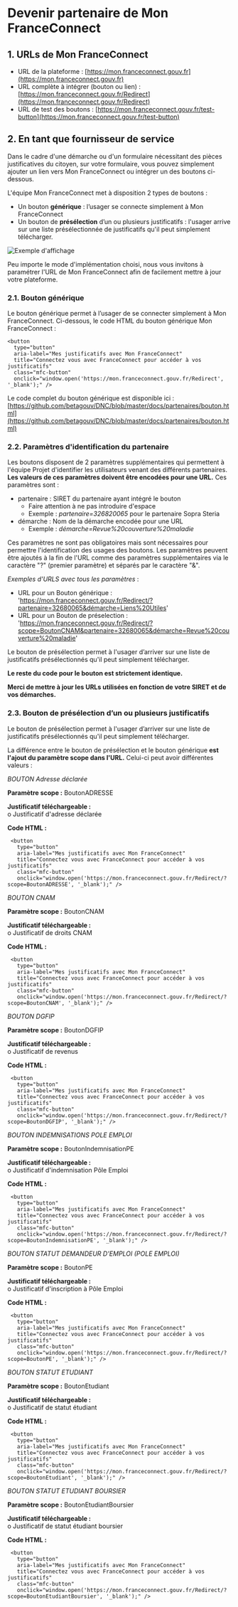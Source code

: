 # Devenir partenaire de Mon FranceConnect
## 1.	URLs de Mon FranceConnect

 - URL de la plateforme : [https://mon.franceconnect.gouv.fr](https://mon.franceconnect.gouv.fr)
 - URL complète à intégrer (bouton ou lien) : [https://mon.franceconnect.gouv.fr/Redirect](https://mon.franceconnect.gouv.fr/Redirect)
 - URL de test des boutons : [https://mon.franceconnect.gouv.fr/test-button](https://mon.franceconnect.gouv.fr/test-button)

## 2.	En tant que fournisseur de service

Dans le cadre d'une démarche ou d'un formulaire nécessitant des pièces justificatives du citoyen, sur votre formulaire, vous pouvez simplement ajouter un lien vers Mon FranceConnect ou intégrer un des boutons ci-dessous.

L'équipe Mon FranceConnect met à disposition 2 types de boutons :

 - Un bouton **générique** : l’usager se connecte simplement à Mon FranceConnect
 - Un bouton de **présélection** d’un ou plusieurs justificatifs : l'usager arrive sur une liste présélectionnée de justificatifs qu'il peut simplement télécharger. 
 
 
![Exemple d'affichage](bouton_mes_justificatifs.png)

Peu importe le mode d'implémentation choisi, nous vous invitons à paramétrer l'URL de Mon FranceConnect afin de facilement mettre à jour votre plateforme.

### 2.1.	Bouton générique
Le bouton générique permet à l’usager de se connecter simplement à Mon FranceConnect.
Ci-dessous, le code HTML du bouton générique Mon FranceConnect :

    <button 
      type="button" 
      aria-label="Mes justificatifs avec Mon FranceConnect" 
      title="Connectez vous avec FranceConnect pour accéder à vos justificatifs" 
      class="mfc-button" 
      onclick="window.open('https://mon.franceconnect.gouv.fr/Redirect', '_blank');" />

Le code complet du bouton générique est disponible ici : [https://github.com/betagouv/DNC/blob/master/docs/partenaires/bouton.html](https://github.com/betagouv/DNC/blob/master/docs/partenaires/bouton.html)


### 2.2.	Paramètres d'identification du partenaire

Les boutons disposent de 2 paramètres supplémentaires qui permettent à l'équipe Projet d'identifier les utilisateurs venant des différents partenaires. **Les valeurs de ces paramètres doivent être encodées pour une URL.** Ces paramètres sont : 

- partenaire : SIRET du partenaire ayant intégré le bouton
  - Faire attention à ne pas introduire d'espace
  - Exemple : *partenaire=326820065* pour le partenaire Sopra Steria
- démarche : Nom de la démarche encodée pour une URL
  - Exemple : *démarche=Revue%20couverture%20maladie*

Ces paramètres ne sont pas obligatoires mais sont nécessaires pour permettre l'identification des usages des boutons. Les paramètres peuvent être ajoutés à la fin de l'URL comme des paramètres supplémentaires via le caractère "?" (premier paramètre) et séparés par le caractère "&".

*Exemples d'URLS avec tous les paramètres* : 
- URL pour un Bouton générique : 'https://mon.franceconnect.gouv.fr/Redirect/?partenaire=32680065&démarche=Liens%20Utiles'
- URL pour un Bouton de préselection : 'https://mon.franceconnect.gouv.fr/Redirect/?scope=BoutonCNAM&partenaire=32680065&démarche=Revue%20couverture%20maladie'

Le bouton de présélection permet à l'usager d’arriver sur une liste de justificatifs présélectionnés qu'il peut simplement télécharger.

**Le reste du code pour le bouton est strictement identique.**

**Merci de mettre à jour les URLs utilisées en fonction de votre SIRET et de vos démarches.**

### 2.3.	Bouton de présélection d’un ou plusieurs justificatifs

Le bouton de présélection permet à l'usager d’arriver sur une liste de justificatifs présélectionnés qu'il peut simplement télécharger.

La différence entre le bouton de présélection et le bouton générique **est l'ajout du paramètre scope dans l'URL.** Celui-ci peut avoir différentes valeurs :

*BOUTON Adresse déclarée*

**Paramètre scope :** BoutonADRESSE

**Justificatif téléchargeable :**  
o	Justificatif d'adresse déclarée  

**Code HTML :**
   
     <button 
       type="button" 
       aria-label="Mes justificatifs avec Mon FranceConnect" 
       title="Connectez vous avec FranceConnect pour accéder à vos justificatifs" 
       class="mfc-button" 
       onclick="window.open('https://mon.franceconnect.gouv.fr/Redirect/?scope=BoutonADRESSE', '_blank');" />
 
 
*BOUTON CNAM*

**Paramètre scope :** BoutonCNAM

**Justificatif téléchargeable :**  
o	Justificatif de droits CNAM  

**Code HTML :**
   
     <button 
       type="button" 
       aria-label="Mes justificatifs avec Mon FranceConnect" 
       title="Connectez vous avec FranceConnect pour accéder à vos justificatifs" 
       class="mfc-button" 
       onclick="window.open('https://mon.franceconnect.gouv.fr/Redirect/?scope=BoutonCNAM', '_blank');" />


*BOUTON DGFIP*

**Paramètre scope :** BoutonDGFIP

**Justificatif téléchargeable :**  
o	Justificatif de revenus  

**Code HTML :**
   
     <button 
       type="button" 
       aria-label="Mes justificatifs avec Mon FranceConnect" 
       title="Connectez vous avec FranceConnect pour accéder à vos justificatifs" 
       class="mfc-button" 
       onclick="window.open('https://mon.franceconnect.gouv.fr/Redirect/?scope=BoutonDGFIP', '_blank');" />


*BOUTON INDEMNISATIONS POLE EMPLOI*

**Paramètre scope :** BoutonIndemnisationPE

**Justificatif téléchargeable :**  
o	Justificatif d'indemnisation Pôle Emploi  

**Code HTML :**
   
     <button 
       type="button" 
       aria-label="Mes justificatifs avec Mon FranceConnect" 
       title="Connectez vous avec FranceConnect pour accéder à vos justificatifs" 
       class="mfc-button" 
       onclick="window.open('https://mon.franceconnect.gouv.fr/Redirect/?scope=BoutonIndemnisationPE', '_blank');" />


*BOUTON STATUT DEMANDEUR D'EMPLOI (POLE EMPLOI)*

**Paramètre scope :** BoutonPE

**Justificatif téléchargeable :**  
o	Justificatif d'inscription à Pôle Emploi  

**Code HTML :**
   
     <button 
       type="button" 
       aria-label="Mes justificatifs avec Mon FranceConnect" 
       title="Connectez vous avec FranceConnect pour accéder à vos justificatifs" 
       class="mfc-button" 
       onclick="window.open('https://mon.franceconnect.gouv.fr/Redirect/?scope=BoutonPE', '_blank');" />


*BOUTON STATUT ETUDIANT*

**Paramètre scope :** BoutonEtudiant

**Justificatif téléchargeable :**  
o	Justificatif de statut étudiant  

**Code HTML :**
   
     <button 
       type="button" 
       aria-label="Mes justificatifs avec Mon FranceConnect" 
       title="Connectez vous avec FranceConnect pour accéder à vos justificatifs" 
       class="mfc-button" 
       onclick="window.open('https://mon.franceconnect.gouv.fr/Redirect/?scope=BoutonEtudiant', '_blank');" />
       

*BOUTON STATUT ETUDIANT BOURSIER*

**Paramètre scope :** BoutonEtudiantBoursier

**Justificatif téléchargeable :**  
o	Justificatif de statut étudiant boursier  

**Code HTML :**
   
     <button 
       type="button" 
       aria-label="Mes justificatifs avec Mon FranceConnect" 
       title="Connectez vous avec FranceConnect pour accéder à vos justificatifs" 
       class="mfc-button" 
       onclick="window.open('https://mon.franceconnect.gouv.fr/Redirect/?scope=BoutonEtudiantBoursier', '_blank');" />
